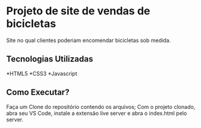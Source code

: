 # Projeto de site de vendas de bicicletas
Site no qual clientes poderiam encomendar bicicletas sob medida.

## Tecnologias Utilizadas
*HTML5
*CSS3
*Javascript

## Como Executar?
Faça um Clone do repositório contendo os arquivos;
Com o projeto clonado, abra seu VS Code, instale a extensão live server e abra o index.html pelo server. 